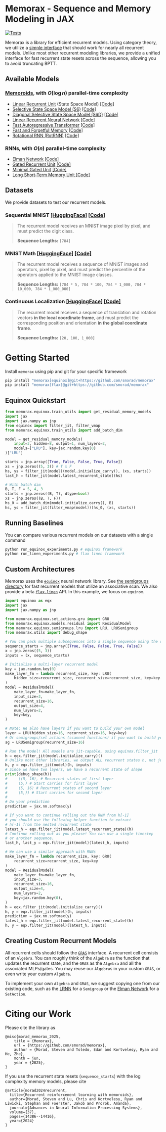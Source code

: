 # Memorax - Sequence and Memory Modeling in JAX

[![Tests](https://github.com/smorad/memorax/actions/workflows/python_app.yaml/badge.svg)](https://github.com/smorad/memorax/actions/workflows/python_app.yaml)

Memorax is a library for efficient recurrent models. Using category theory, we utilize a [simple interface](memorax/equinox/groups.py) that should work for nearly all recurrent models. Unlike most other recurrent modeling libraries, we provide a unified interface for fast recurrent state resets across the sequence, allowing you to avoid truncating BPTT.

## Available Models
### [Memoroids](https://openreview.net/forum?id=nA4Q983a1v), with $O(\log{n})$ parallel-time complexity
- [Linear Recurrent Unit](https://arxiv.org/abs/2303.06349) (State Space Model) [[Code]](memorax/equinox/semigroups/lru.py)
- [Selective State Space Model (S6)](https://arxiv.org/abs/2312.00752) [[Code]](memorax/equinox/semigroups/s6.py)
- [Diagonal Selective State Space Model (S6D)](https://arxiv.org/abs/2312.00752) [[Code]](memorax/equinox/semigroups/s6d.py)
- [Linear Recurrent Neural Network](https://arxiv.org/abs/1709.04057) [[Code]](memorax/equinox/semigroups/lrnn.py)
- [Fast Autoregressive Transformer](https://arxiv.org/abs/2006.16236) [[Code]](memorax/equinox/semigroups/fart.py)
- [Fast and Forgetful Memory](https://arxiv.org/abs/2310.04128) [[Code]](memorax/equinox/semigroups/ffm.py)
- [Rotational RNN (RotRNN)](https://arxiv.org/abs/2407.07239) [[Code]](memorax/equinox/semigroups/spherical.py)

### RNNs, with $O(n)$ parallel-time complexity
- [Elman Network](https://www.sciencedirect.com/science/article/pii/036402139090002E) [[Code]](memorax/equinox/set_actions/elman.py)
- [Gated Recurrent Unit](https://arxiv.org/abs/1412.3555) [[Code]](memorax/equinox/set_actions/gru.py)
- [Minimal Gated Unit](https://arxiv.org/abs/1603.09420) [[Code]](memorax/equinox/set_actions/mgu.py)
- [Long Short-Term Memory Unit ](https://ieeexplore.ieee.org/abstract/document/6795963) [[Code]](memorax/equinox/set_actions/lstm.py)

## Datasets
We provide datasets to test our recurrent models. 

### Sequential MNIST [[HuggingFace]](https://huggingface.co/datasets/ylecun/mnist) [[Code]](memorax/datasets/sequential_mnist.py)
> The recurrent model receives an MNIST image pixel by pixel, and must predict the digit class.
>
> **Sequence Lengths:** `[784]`

### MNIST Math [[HuggingFace]](https://huggingface.co/datasets?sort=trending&search=bolt-lab%2Fmnist-math) [[Code]](memorax/datasets/sequential_mnist.py)
> The recurrent model receives a sequence of MNIST images and operators, pixel by pixel, and must predict the percentile of the operators applied to the MNIST image classes.
>
> **Sequence Lengths:** `[784 * 5, 784 * 100, 784 * 1_000, 784 * 10_000, 784 * 1_000_000]`

### Continuous Localization [[HuggingFace]](https://huggingface.co/datasets?sort=trending&search=bolt-lab%2Fcontinuous-localization) [[Code]](memorax/datasets/sequential_mnist.py)
> The recurrent model receives a sequence of translation and rotation vectors **in the local coordinate frame**, and must predict the corresponding position and orientation **in the global coordinate frame**.
>
> **Sequence Lengths:** `[20, 100, 1_000]`

# Getting Started
Install `memorax` using pip and git for your specific framework
```bash
pip install "memorax[equinox]@git+https://github.com/smorad/memorax"
pip install "memorax[flax]@git+https://github.com/smorad/memorax"
```

## Equinox Quickstart
```python
from memorax.equinox.train_utils import get_residual_memory_models
import jax
import jax.numpy as jnp
from equinox import filter_jit, filter_vmap
from memorax.equinox.train_utils import add_batch_dim

model = get_residual_memory_models(
    input=3, hidden=8, output=1, num_layers=2, 
    models=["LRU"], key=jax.random.key(0)
)["LRU"]

starts = jnp.array([True, False, False, True, False])
xs = jnp.zeros((5, 3)) # T x F
hs, ys = filter_jit(model)(model.initialize_carry(), (xs, starts))
last_h = filter_jit(model.latest_recurrent_state)(hs)

# With batch dim
B, T, F = 5, 4, 3
starts = jnp.zeros((B, T), dtype=bool)
xs = jnp.zeros((B, T, F))
hs_0 = add_batch_dim(model.initialize_carry(), B)
hs, ys = filter_jit(filter_vmap(model))(hs_0, (xs, starts))
```

## Running Baselines
You can compare various recurrent models on our datasets with a single command
```bash
python run_equinox_experiments.py # equinox framework
python run_linen_experiments.py # flax linen framework
```


## Custom Architectures 
Memorax uses the [`equinox`](https://github.com/patrick-kidger/equinox) neural network library. See [the semigroups directory](memorax/equinox/semigroups) for fast recurrent models that utilize an associative scan. We also provide a beta [`flax.linen`](https://flax-linen.readthedocs.io/en/latest/) API. In this example, we focus on `equinox`.

```python
import equinox as eqx
import jax
import jax.numpy as jnp

from memorax.equinox.set_actions.gru import GRU
from memorax.equinox.models.residual import ResidualModel
from memorax.equinox.semigroups.lru import LRU, LRUSemigroup
from memorax.utils import debug_shape

# You can pack multiple subsequences into a single sequence using the start flag
sequence_starts = jnp.array([True, False, False, True, False])
x = jnp.zeros((5, 3))
inputs = (x, sequence_starts)

# Initialize a multi-layer recurrent model
key = jax.random.key(0)
make_layer_fn = lambda recurrent_size, key: LRU(
    hidden_size=recurrent_size, recurrent_size=recurrent_size, key=key
)
model = ResidualModel(
    make_layer_fn=make_layer_fn,
    input_size=3,
    recurrent_size=16,
    output_size=4,
    num_layers=2,
    key=key,
)

# Note: We also have layers if you want to build your own model
layer = LRU(hidden_size=16, recurrent_size=16, key=key)
# Or semigroups/set actions (scanned functions) if you want to build your own layer
sg = LRUSemigroup(recurrent_size=16)

# Run the model! All models are jit-capable, using equinox.filter_jit
h = eqx.filter_jit(model.initialize_carry)()
# Unlike most other libraries, we output ALL recurrent states h, not just the most recent
h, y = eqx.filter_jit(model)(h, inputs)
# Since we have two layers, we have a recurrent state of shape
print(debug_shape(h))
#     ((5, 16), # Recurrent states of first layer
#     (5,) # Start carries for first layer
#     (5, 16) # Recurrent states of second layer
#     (5,)) # Start carries for second layer
# 
# Do your prediction
prediction = jax.nn.softmax(y)

# If you want to continue rolling out the RNN from h[-1]
# you should use the following helper function to extract
# h[-1] from the nested recurrent state
latest_h = eqx.filter_jit(model.latest_recurrent_state)(h)
# Continue rolling out as you please! You can use a single timestep
# or another sequence.
last_h, last_y = eqx.filter_jit(model)(latest_h, inputs)

# We can use a similar approach with RNNs
make_layer_fn = lambda recurrent_size, key: GRU(
    recurrent_size=recurrent_size, key=key
)
model = ResidualModel(
    make_layer_fn=make_layer_fn,
    input_size=3,
    recurrent_size=16,
    output_size=4,
    num_layers=2,
    key=jax.random.key(0),
)
h = eqx.filter_jit(model.initialize_carry)()
h, y = eqx.filter_jit(model)(h, inputs)
prediction = jax.nn.softmax(y)
latest_h = eqx.filter_jit(model.latest_recurrent_state)(h)
h, y = eqx.filter_jit(model)(latest_h, inputs)
```

## Creating Custom Recurrent Models
All recurrent cells should follow the [`GRAS`](memorax/equinox/gras.py) interface. A recurrent cell consists of an `Algebra`. You can roughly think of the `Algebra` as the function that updates the recurrent state, and the `GRAS` as the `Algebra` and all the associated MLPs/gates. You may reuse our `Algebra`s in your custom `GRAS`, or even write your custom `Algebra`.

To implement your own `Algebra` and `GRAS`, we suggest copying one from our existing code, such as the [LRNN](memorax/equinox/semigroups/lrnn.py) for a `Semigroup` or the [Elman Network](memorax/equinox/set_actions/elman.py) for a `SetAction`.

# Citing our Work
Please cite the library as
```
@misc{morad_memorax_2025,
	title = {Memorax},
	url = {https://github.com/smorad/memorax},
	author = {Morad, Steven and Toledo, Edan and Kortvelesy, Ryan and He, Zhe},
	month = jun,
	year = {2025},
}
```
If you use the recurrent state resets (`sequence_starts`) with the log complexity memory models, please cite
```
@article{morad2024recurrent,
  title={Recurrent reinforcement learning with memoroids},
  author={Morad, Steven and Lu, Chris and Kortvelesy, Ryan and Liwicki, Stephan and Foerster, Jakob and Prorok, Amanda},
  journal={Advances in Neural Information Processing Systems},
  volume={37},
  pages={14386--14416},
  year={2024}
}
```